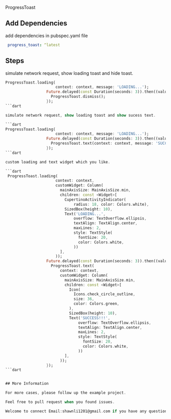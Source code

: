 <!-- 
This README describes the package. If you publish this package to pub.dev,
this README's contents appear on the landing page for your package.

For information about how to write a good package README, see the guide for
[writing package pages](https://dart.dev/guides/libraries/writing-package-pages). 

For general information about developing packages, see the Dart guide for
[creating packages](https://dart.dev/guides/libraries/create-library-packages)
and the Flutter guide for
[developing packages and plugins](https://flutter.dev/developing-packages). 
-->

ProgressToast

## Add Dependencies

add dependencies in pubspec.yaml file

```yaml
 progress_toast: ^latest
```
## Steps

simulate network request, show loading toast and hide toast.

```dart
ProgressToast.loading(
                      context: context, message: 'LOADING...');
                  Future.delayed(const Duration(seconds: 3)).then((value) {
                    ProgressToast.dismiss();
                  });
```dart

simulate network request, show loading toast and show sucess text.

```dart
ProgressToast.loading(
                      context: context, message: 'LOADING...');
                  Future.delayed(const Duration(seconds: 3)).then((value) {
                    ProgressToast.text(context: context, message: 'SUCCESS!!!')
                  });
```dart

custom loading and text widget which you like.

```dart
 ProgressToast.loading(
                      context: context,
                      customWidget: Column(
                        mainAxisSize: MainAxisSize.min,
                        children: const <Widget>[
                          CupertinoActivityIndicator(
                              radius: 18, color: Colors.white),
                          SizedBox(height: 10),
                          Text('LOADING...',
                              overflow: TextOverflow.ellipsis,
                              textAlign: TextAlign.center,
                              maxLines: 2,
                              style: TextStyle(
                                fontSize: 20,
                                color: Colors.white,
                              ))
                        ],
                      ));
                  Future.delayed(const Duration(seconds: 3)).then((value) {
                    ProgressToast.text(
                        context: context,
                        customWidget: Column(
                          mainAxisSize: MainAxisSize.min,
                          children: const <Widget>[
                            Icon(
                              Icons.check_circle_outline,
                              size: 36,
                              color: Colors.green,
                            ),
                            SizedBox(height: 10),
                            Text('SUCCESS!!!',
                                overflow: TextOverflow.ellipsis,
                                textAlign: TextAlign.center,
                                maxLines: 2,
                                style: TextStyle(
                                  fontSize: 20,
                                  color: Colors.white,
                                ))
                          ],
                        ));
                  });
```dart


## More Information

For more cases, please follow up the example project.

Feel free to pull request when you found issues.

Welcome to connect Email:shawnli1201@gmail.com if you have any questiones.
 

